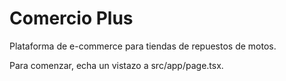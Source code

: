 # Comercio Plus

Plataforma de e-commerce para tiendas de repuestos de motos.

Para comenzar, echa un vistazo a src/app/page.tsx.
